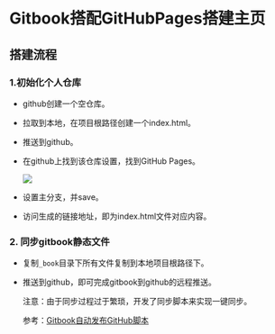 # Gitbook搭配GitHubPages搭建主页

## 搭建流程

### 1.初始化个人仓库

- github创建一个空仓库。

- 拉取到本地，在项目根路径创建一个index.html。

- 推送到github。

- 在github上找到该仓库设置，找到GitHub Pages。

  ![](https://cdn.jsdelivr.net/gh/AlbertYang0801/pic-bed@main/img/github-pages.png)

- 设置主分支，并save。

- 访问生成的链接地址，即为index.html文件对应内容。


### 2. 同步gitbook静态文件

- 复制`_book`目录下所有文件复制到本地项目根路径下。

- 推送到github，即可完成gitbook到github的远程推送。

  注意：由于同步过程过于繁琐，开发了同步脚本来实现一键同步。

  参考：[Gitbook自动发布GitHub脚本](Gitbook自动发布GitHub脚本.html)

